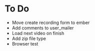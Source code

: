 # To Do

* Move create recording form to ember
* Add comments to user_mailer
* Load next video on finish
* Add zip file type
* Browser test